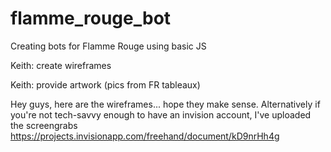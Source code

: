# flamme_rouge_bot
Creating bots for Flamme Rouge using basic JS

Keith: create wireframes

Keith: provide artwork (pics from FR tableaux)

Hey guys, here are the wireframes... hope they make sense. Alternatively if you're not tech-savvy enough to have an invision account, I've uploaded the screengrabs
https://projects.invisionapp.com/freehand/document/kD9nrHh4g

